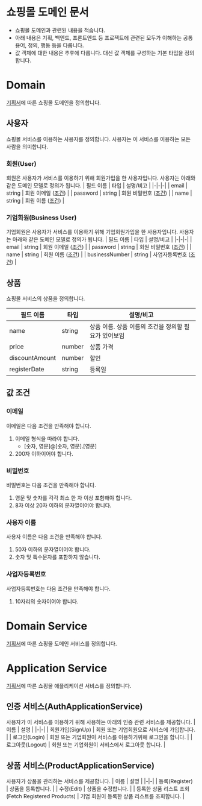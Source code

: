 # 쇼핑몰 도메인 문서
- 쇼핑몰 도메인과 관련된 내용을 적습니다.
- 아래 내용은 기획, 백엔드, 프론트엔드 등 프로젝트에 관련된 모두가 이해하는 공통 용어, 정의, 행동 등을 다룹니다.
- 값 객체에 대한 내용은 추후에 다룹니다. 대신 값 객체를 구성하는 기본 타입을 정의합니다.

# Domain
[기획서](docs)에 따른 쇼핑몰 도메인을 정의합니다.

<h2>사용자</h2>

쇼핑몰 서비스를 이용하는 사용자를 정의합니다. 사용자는 이 서비스를 이용하는 모든 사람을 의미합니다.

<h3>회원(User)</h3>

회원은 사용자가 서비스를 이용하기 위해 회원가입을 한 사용자입니다. 사용자는 아래와 같은 도메인 모델로 정의가 됩니다.
| 필드 이름 | 타입 | 설명/비고 |
|-|-|-|
| email | string | 회원 이메일 ([조건](#email)) |
| password | string | 회원 비밀번호 ([조건](#password))  |
| name | string | 회원 이름 ([조건](#name)) |

<h3>기업회원(Business User)</h3>

기업회원은 사용자가 서비스를 이용하기 위해 기업회원가입을 한 사용자입니다. 사용자는 아래와 같은 도메인 모델로 정의가 됩니다.
| 필드 이름 | 타입 | 설명/비고 |
|-|-|-|
| email | string | 회원 이메일 ([조건](#email)) |
| password | string | 회원 비밀번호 ([조건](#password))  |
| name | string | 회원 이름 ([조건](#name)) |
| businessNumber | string | 사업자등록번호 ([조건](#businessNumber)) |

<h2>상품</h2>
쇼핑몰 서비스의 상품을 정의합니다.

| 필드 이름 | 타입 | 설명/비고 |
|-|-|-|
| name | string | 상품 이름. 상품 이름의 조건을 정의할 필요가 있어보임 |
| price | number | 상품 가격 |
| discountAmount | number | 할인 |
| registerDate | string | 등록일 |

<h2>값 조건</h2>

<h3 id="email">이메일</h3>

이메일은 다음 조건을 만족해야 합니다.
1. 이메일 형식을 따라야 합니다.
   - [숫자, 영문]@[숫자, 영문].[영문]
2. 200자 이하이어야 합니다.

<h3 id="password">비밀번호</h3>

비밀번호는 다음 조건을 만족해야 합니다.
1. 영문 및 숫자를 각각 최소 한 자 이상 포함해야 합니다.
2. 8자 이상 20자 이하의 문자열이어야 합니다.

<h3 id="name">사용자 이름</h3>

사용자 이름은 다음 조건을 만족해야 합니다.
1. 50자 이하의 문자열이어야 합니다.
2. 숫자 및 특수문자를 포함하지 않습니다.

<h3 id="businessNumber">사업자등록번호</h3>

사업자등록번호는 다음 조건을 만족해야 합니다.
1. 10자리의 숫자이어야 합니다.

# Domain Service
[기획서](docs)에 따른 쇼핑몰 도메인 서비스를 정의합니다.

# Application Service
[기획서](docs)에 따른 쇼핑몰 애플리케이션 서비스를 정의합니다.

<h2>인증 서비스(AuthApplicationService)</h2>

사용자가 이 서비스를 이용하기 위해 사용하는 아래의 인증 관련 서비스를 제공합니다.
| 이름 | 설명 |
|-|-|
| 회원가입(SignUp) | 회원 또는 기업회원으로 서비스에 가입합니다. |
| 로그인(Login) | 회원 또는 기업회원이 서비스를 이용하기위해 로그인을 합니다. |
| 로그아웃(Logout) | 회원 또는 기업회원이 서비스에서 로그아웃 합니다. |

<h2>상품 서비스(ProductApplicationService)</h2>

사용자가 상품을 관리하는 서비스를 제공합니다.
| 이름 | 설명 |
|-|-|
| 등록(Register) | 상품을 등록합니다. |
| 수정(Edit) | 상품을 수정합니다. |
| 등록한 상품 리스트 조회(Fetch Registered Products) | 기업 회원이 등록한 상품 리스트를 조회합니다. |

[docs]: https://docs.google.com/presentation/d/16vdPB7ACHmY8jmFKQP5jLajT8XakD37dZUzITi1Uz_o/edit#slide=id.g112112406c1_1_0